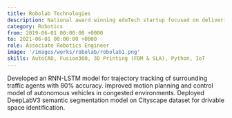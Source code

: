 ```yaml
---
title: Robolab Technologies
description: National award winning eduTech startup focused on delivering cutting edge knowledge about Robotics, Artificial Intelligence, and IoT
category: Robotics
from: 2019-06-01 00:00:00 +0000
to: 2021-06-01 00:00:00 +0000
role: Associate Robotics Engineer
image: '/images/works/robolab/robolab1.png'
skills: AutoCAD, Fusion360, 3D Printing (FDM & SLA), Python, IoT
---
```


Developed an RNN-LSTM model for trajectory tracking of surrounding traffic agents with 80% accuracy.
Improved motion planning and control model of autonomous vehicles in congested environments.
Deployed DeepLabV3 semantic segmentation model on Cityscape dataset for drivable space identification.
